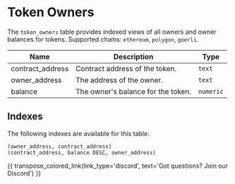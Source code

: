 # Token Owners

The `token_owners` table provides indexed views of all owners and owner balances for tokens. Supported chains: `ethereum`, `polygon`, `goerli`.

| Name                | Description                                                                 | Type        |
| --------- | --------- | --------------------------------------------------------------------------- |
| contract_address | Contract address of the token. | `text` |
| owner_address | The address of the owner. | `text` |
| balance | The owner's balance for the token. | `numeric` |

## Indexes
The following indexes are available for this table:
```
(owner_address, contract_address)
(contract_address, balance DESC, owner_address)
```

{{ transpose_colored_link(link_type='discord', text='Got questions?  Join our Discord') }}
